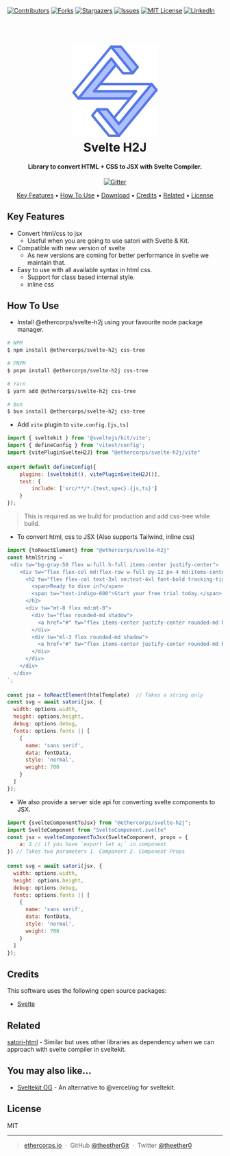 [![Contributors][contributors-shield]][contributors-url]
[![Forks][forks-shield]][forks-url]
[![Stargazers][stars-shield]][stars-url]
[![Issues][issues-shield]][issues-url]
[![MIT License][license-shield]][license-url]
[![LinkedIn][linkedin-shield]][linkedin-url]

<h1 align="center">
  <br>
  <a href="http://www.ethercorps.io">
    <img src="https://raw.githubusercontent.com/etherCorps/svelte-h2j/master/static/logo.svg" alt="Jsxify-html" width="200">
  </a>
  <br>
  Svelte H2J
  <br>
</h1>

<h4 align="center">Library to convert HTML + CSS to JSX with Svelte Compiler.</h4>

<p align="center">
  <a href="https://badge.fury.io/js/@ethercorps%2Fsvelte-h2j.svg">
    <img src="https://badge.fury.io/js/@ethercorps%2Fsvelte-h2j.svg"
         alt="Gitter">
  </a>
</p>

<p align="center">
  <a href="#key-features">Key Features</a> •
  <a href="#how-to-use">How To Use</a> •
  <a href="#download">Download</a> •
  <a href="#credits">Credits</a> •
  <a href="#related">Related</a> •
  <a href="#license">License</a>
</p>

## Key Features

- Convert html/css to jsx
    - Useful when you are going to use satori with Svelte & Kit.
- Compatible with new version of svelte
    - As new versions are coming for better performance in svelte we maintain that.
- Easy to use with all available syntax in html css.
    - Support for class based internal style.
    - inline css

## How To Use

- Install @ethercorps/svelte-h2j using your favourite node package manager.
```bash
# NPM
$ npm install @ethercorps/svelte-h2j css-tree
```

```bash
# PNPM
$ pnpm install @ethercorps/svelte-h2j css-tree
```

```bash
# Yarn
$ yarn add @ethercorps/svelte-h2j css-tree
```
```bash
# bun
$ bun install @ethercorps/svelte-h2j css-tree
```

- Add `vite` plugin to `vite.config.[js,ts]`
```js
import { sveltekit } from '@sveltejs/kit/vite';
import { defineConfig } from 'vitest/config';
import {vitePluginSvelteH2J} from "@ethercorps/svelte-h2j/vite"

export default defineConfig({
	plugins: [sveltekit(), vitePluginSvelteH2J()],
	test: {
		include: ['src/**/*.{test,spec}.{js,ts}']
	}
});
```
> This is required as we build for production and add css-tree while build.

- To convert html, css to JSX (Also supports Tailwind, inline css)
```javascript
import {toReactElement} from "@ethercorps/svelte-h2j"
const htmlString =`
 <div tw="bg-gray-50 flex w-full h-full items-center justify-center">
    <div tw="flex flex-col md:flex-row w-full py-12 px-4 md:items-center justify-between p-8">
      <h2 tw="flex flex-col text-3xl sm:text-4xl font-bold tracking-tight text-gray-900 text-left">
        <span>Ready to dive in?</span>
        <span tw="text-indigo-600">Start your free trial today.</span>
      </h2>
      <div tw="mt-8 flex md:mt-0">
        <div tw="flex rounded-md shadow">
          <a href="#" tw="flex items-center justify-center rounded-md border border-transparent bg-indigo-600 px-5 py-3 text-base font-medium text-white">Get started</a>
        </div>
        <div tw="ml-3 flex rounded-md shadow">
          <a href="#" tw="flex items-center justify-center rounded-md border border-transparent bg-white px-5 py-3 text-base font-medium text-indigo-600">Learn more</a>
        </div>
      </div>
    </div>
  </div>
`;

const jsx = toReactElement(htmlTemplate)  // Takes a string only
const svg = await satori(jsx, {
  width: options.width,
  height: options.height,
  debug: options.debug,
  fonts: options.fonts || [
    {
      name: 'sans serif',
      data: fontData,
      style: 'normal',
      weight: 700
    }
  ]
});

```
- We also provide a server side api for converting svelte components to JSX.
```javascript
import {svelteComponentToJsx} from "@ethercorps/svelte-h2j";
import SvelteComponent from "SvelteComponent.svelte"
const jsx = svelteComponentToJsx(SvelteComponent, props = {
	a: 2 // if you have `export let a;` in component
}) // Takes two parameters 1. Component 2. Component Props

const svg = await satori(jsx, {
  width: options.width,
  height: options.height,
  debug: options.debug,
  fonts: options.fonts || [
    {
      name: 'sans serif',
      data: fontData,
      style: 'normal',
      weight: 700
    }
  ]
});

```

## Credits

This software uses the following open source packages:

- [Svelte](https://github.com/sveltejs/svelte)

## Related

[satori-html](https://github.com/natemoo-re/satori-html) - Similar but uses other libraries as dependency when we
can approach with svelte compiler in sveltekit.

## You may also like...

- [Sveltekit OG](https://github.com/etherCorps/sveltekit-og) - An alternative to @vercel/og for sveltekit.

## License

MIT

---

> [ethercorps.io](https://www.ethercorps.io) &nbsp;&middot;&nbsp;
> GitHub [@theetherGit](https://github.com/theetherGit) &nbsp;&middot;&nbsp;
> Twitter [@theether0](https://twitter.com/theether0)

[contributors-shield]: https://img.shields.io/github/contributors/etherCorps/svelte-h2j.svg?style=for-the-badge
[contributors-url]: https://github.com/etherCorps/svelte-h2j/graphs/contributors
[forks-shield]: https://img.shields.io/github/forks/etherCorps/svelte-h2j.svg?style=for-the-badge
[forks-url]: https://github.com/etherCorps/svelte-h2j/network/members
[stars-shield]: https://img.shields.io/github/stars/etherCorps/svelte-h2j.svg?style=for-the-badge
[stars-url]: https://github.com/etherCorps/svelte-h2j/stargazers
[issues-shield]: https://img.shields.io/github/issues/etherCorps/svelte-h2j.svg?style=for-the-badge
[issues-url]: https://github.com/etherCorps/svelte-h2j/issues
[license-shield]: https://img.shields.io/github/license/etherCorps/svelte-h2j.svg?style=for-the-badge
[license-url]: https://github.com/etherCorps/svelte-h2j/blob/master/LICENSE
[linkedin-shield]: https://img.shields.io/badge/-LinkedIn-black.svg?style=for-the-badge&logo=linkedin&colorB=555
[linkedin-url]: https://linkedin.com/in/theether0
